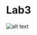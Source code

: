 # Lab3
![alt text](https://github.com/A-Hanie/Master_Embeded_Systems/blob/main/02-Unit_3_Embedded_C/04-Lesson4/Lab3/media/Lab3_Simulation.gif?raw=true)
